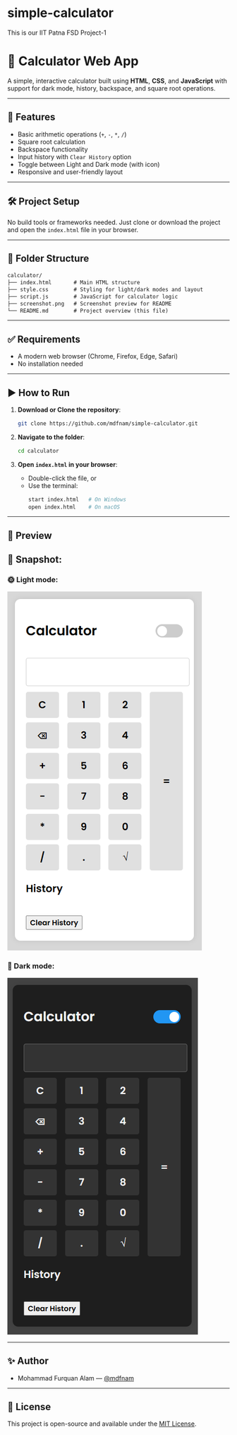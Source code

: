 # simple-calculator
This is our IIT Patna FSD Project-1

# 🧮 Calculator Web App

A simple, interactive calculator built using **HTML**, **CSS**, and **JavaScript** with support for dark mode, history, backspace, and square root operations.

---

## 🚀 Features

- Basic arithmetic operations (`+`, `-`, `*`, `/`)
- Square root calculation
- Backspace functionality
- Input history with `Clear History` option
- Toggle between Light and Dark mode (with icon)
- Responsive and user-friendly layout

---

## 🛠️ Project Setup

No build tools or frameworks needed. Just clone or download the project and open the `index.html` file in your browser.

---

## 📁 Folder Structure

```
calculator/
├── index.html       # Main HTML structure
├── style.css        # Styling for light/dark modes and layout
├── script.js        # JavaScript for calculator logic
├── screenshot.png   # Screenshot preview for README
└── README.md        # Project overview (this file)
```

---

## ✅ Requirements

- A modern web browser (Chrome, Firefox, Edge, Safari)
- No installation needed

---

## ▶️ How to Run

1. **Download or Clone the repository**:
   ```bash
   git clone https://github.com/mdfnam/simple-calculator.git
   ```

2. **Navigate to the folder**:
   ```bash
   cd calculator
   ```

3. **Open `index.html` in your browser**:
   - Double-click the file, or
   - Use the terminal:
     ```bash
     start index.html   # On Windows
     open index.html    # On macOS
     ```

---

## 📸 Preview

## 📸 Snapshot:

### 🌞 Light mode:
![Light mode](https://raw.githubusercontent.com/mdfnam/simple-calculator/main/Screenshot%202025-08-03%20161341.png)

### 🌙 Dark mode:
![Dark mode](https://raw.githubusercontent.com/mdfnam/simple-calculator/main/Screenshot%202025-08-03%20161440.png)

---

## ✨ Author

- Mohammad Furquan Alam — [@mdfnam](https://github.com/mdfnam)

---

## 📜 License

This project is open-source and available under the [MIT License](LICENSE).
